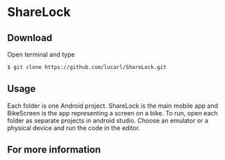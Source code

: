 # ShareLock

## Download

Open terminal and type

```bash
$ git clone https://github.com/lucarl/ShareLock.git
```

## Usage

Each folder is one Android project. ShareLock is the main mobile app and BikeScreen is the app representing a screen on a bike. To run, open each folder as separate projects in android studio. Choose an emulator or a physical device and run the code in the editor. 

## For more information
[Link to website]: https://sofialarssonvbg.wixsite.com/mobilecomputing

